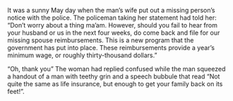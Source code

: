 It was a sunny May day when the man’s wife put out a missing person’s notice with the police. The policeman taking her statement had told her: “Don’t worry about a thing ma’am. However, should you fail to  hear from your husband or us in the next four weeks, do come back and file for our missing spouse reimbursements. This is a new program that the government has put into place. These reimbursements provide a year’s minimum wage, or roughly thirty-thousand dollars.” 

“Oh, thank you” The woman had replied confused while the man squeezed a handout of a man with teethy grin and a speech bubbule that read “Not quite the same as life insurance, but enough to get your family back on its feet!”.

